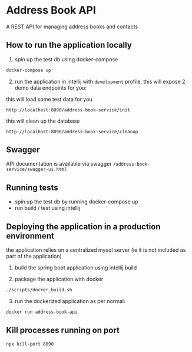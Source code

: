 # Address Book API

A REST API for managing address books and contacts

## How to run the application locally
1. spin up the test db using docker-compose

```bash
docker-compose up
```

2. run the application in intellij with `development` profile, this will expose 2 demo data endpoints for you:

this will load some test data for you
```http request
http://localhost:8090/address-book-service/init
```

this will clean up the database
```http request
http://localhost:8090/address-book-service/cleanup
```

## Swagger

API documentation is available via swagger `/address-book-service/swagger-ui.html`


## Running tests
- spin up the test db by running docker-compose up
- run build / test using intellij


## Deploying the application in a production environment
the application relies on a centralized mysql server (ie it is not included as part of the application)

1. build the spring boot application using intellij build

2. package the application with docker

```bash
./scripts/docker_build.sh
```
3. run the dockerized application as per normal:

```bash
docker run address-book-api
``` 

## Kill processes running on port
```bash
npx kill-port 8090
```